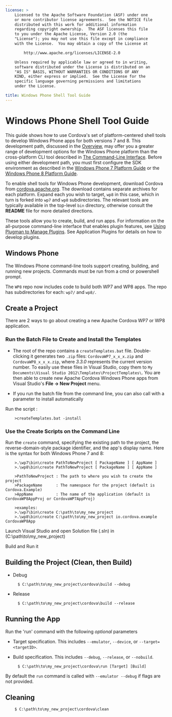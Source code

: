 ```yaml
---
license: >
    Licensed to the Apache Software Foundation (ASF) under one
    or more contributor license agreements.  See the NOTICE file
    distributed with this work for additional information
    regarding copyright ownership.  The ASF licenses this file
    to you under the Apache License, Version 2.0 (the
    "License"); you may not use this file except in compliance
    with the License.  You may obtain a copy of the License at

        http://www.apache.org/licenses/LICENSE-2.0

    Unless required by applicable law or agreed to in writing,
    software distributed under the License is distributed on an
    "AS IS" BASIS, WITHOUT WARRANTIES OR CONDITIONS OF ANY
    KIND, either express or implied.  See the License for the
    specific language governing permissions and limitations
    under the License.

title: Windows Phone Shell Tool Guide
---
```


# Windows Phone Shell Tool Guide

This guide shows how to use Cordova's set of platform-centered shell
tools to develop Windows Phone apps for both versions 7 and 8. This
development path, discussed in the [Overview](../../overview/index.html), may offer you a greater
range of development options for the Windows Phone platform than the
cross-platform CLI tool described in [The Command-Line Interface](../../cli/index.html).
Before using either development path, you must first configure the SDK
environment as described in the [Windows Phone 7 Platform Guide](../wp7/index.html) or
the [Windows Phone 8 Platform Guide](index.html).

To enable shell tools for Windows Phone development, download Cordova
from [cordova.apache.org](http://cordova.apache.org). The download
contains separate archives for each platform. Expand each you wish to
target, `wp8` in this case, which in turn is forked into `wp7` and
`wp8` subdirectories. The relevant tools are typically available
in the top-level `bin` directory, otherwise consult the __README__
file for more detailed directions.

These tools allow you to create, build, and run apps.  For information
on the all-purpose command-line interface that enables plugin
features, see [Using Plugman to Manage Plugins](../../../plugin_ref/plugman.html). See Application Plugins
for details on how to develop plugins.

## Windows Phone

The Windows Phone command-line tools support creating, building, and
running new projects. Commands must be run from a cmd or powershell
prompt.

The `WP8` repo now includes code to build both WP7 and WP8 apps.  The
repo has subdirectories for each: `wp7/` and `wp8/`.

## Create a Project

There are 2 ways to go about creating a new Apache Cordova WP7 or WP8 application.

### Run the Batch File to Create and Install the Templates

- The root of the repo contains a `createTemplates.bat` file.
  Double-clicking it generates two `.zip` files:
  `CordovaWP7_x_x_x.zip` and `CordovaWP8_x_x_x.zip`, where _3.3.0_
  represents the current version number. To easily use these files in
  Visual Studio, copy them to `My Documents\Visual Studio
  2012\Templates\ProjectTemplates\`. You are then able to create
  new Apache Cordova Windows Phone apps from Visual Studio's
  __File &rarr; New Project__ menu.

- If you run the batch file from the command line, you can also call with a parameter to install automatically

Run the script :

        >createTemplates.bat -install

### Use the Create Scripts on the Command Line

Run the `create` command, specifying the existing path to the project,
the reverse-domain-style package identifier, and the app's display
name.  Here is the syntax for both Windows Phone 7 and 8:

        >.\wp7\bin\create PathToNewProject [ PackageName ] [ AppName ]
        >.\wp8\bin\create PathToNewProject [ PackageName ] [ AppName ]

        >PathToNewProject : The path to where you wish to create the project
        >PackageName      : The namespace for the project (default is Cordova.Example)
        >AppName          : The name of the application (default is CordovaWP8AppProj or CordovaWP7AppProj)

        >examples:
        >.\wp7\bin\create C:\path\to\my_new_project
        >.\wp8\bin\create C:\path\to\my_new_project io.cordova.example CordovaWP8App

Launch Visual Studio and open Solution file (.sln) in (C:\path\to\my_new_project)

Build and Run it

## Building the Project (Clean, then Build)

* Debug

        $ C:\path\to\my_new_project\cordova\build --debug

* Release

        $ C:\path\to\my_new_project\cordova\build --release

## Running the App

Run the 'run' command with the following *optional* parameters

* Target specification. This includes `--emulator`, `--device`, or `--target=<targetID>`.

* Build specification. This includes `--debug`, `--release`, or `--nobuild`.

        $ C:\path\to\my_new_project\cordova\run [Target] [Build]

By default the `run` command is called with `--emulator --debug` if flags are not provided.

## Cleaning

        $ C:\path\to\my_new_project\cordova\clean

